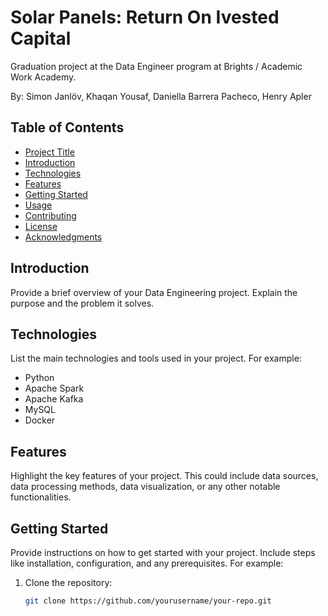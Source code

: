 # Solar Panels: Return On Ivested Capital

Graduation project at the Data Engineer program at Brights / Academic Work Academy.

By: Simon Janlöv, Khaqan Yousaf, Daniella Barrera Pacheco, Henry Apler

## Table of Contents

- [Project Title](#project-title)
- [Introduction](#introduction)
- [Technologies](#technologies)
- [Features](#features)
- [Getting Started](#getting-started)
- [Usage](#usage)
- [Contributing](#contributing)
- [License](#license)
- [Acknowledgments](#acknowledgments)

## Introduction

Provide a brief overview of your Data Engineering project. Explain the purpose and the problem it solves.

## Technologies

List the main technologies and tools used in your project. For example:

- Python
- Apache Spark
- Apache Kafka
- MySQL
- Docker

## Features

Highlight the key features of your project. This could include data sources, data processing methods, data visualization, or any other notable functionalities.

## Getting Started

Provide instructions on how to get started with your project. Include steps like installation, configuration, and any prerequisites. For example:

1. Clone the repository:
   ```bash
   git clone https://github.com/yourusername/your-repo.git
